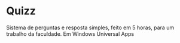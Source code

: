 # Quizz
Sistema de perguntas e resposta simples, feito em 5 horas, para um trabalho da faculdade. Em Windows Universal Apps 
